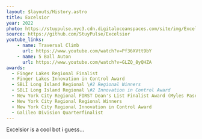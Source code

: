 ```yaml
---
layout: $layouts/History.astro
title: Excelsior
year: 2022
photo: https://stuypulse.nyc3.cdn.digitaloceanspaces.com/site/img/Excelsior.JPG
source: https://github.com/StuyPulse/Excelsior 
youtube_links: 
    - name: Traversal Climb
      url: https://www.youtube.com/watch?v=Pf36XVtt9bY
    - name: 5 Ball Auton
      url: https://www.youtube.com/watch?v=GLZQ_8yQHZA
awards:
  - Finger Lakes Regional Finalist
  - Finger Lakes Innovation in Control Award
  - SBLI Long Island Regional \#2 Regional Winners
  - SBLI Long Island Regional \#2 Innovation in Control Award
  - New York City Regional FIRST Dean's List Finalist Award (Myles Pasetsky)
  - New York City Regional Regional Winners
  - New York City Regional Innovation in Control Award
  - Galileo Division Quarterfinalist
---
```


Excelsior is a cool bot i guess...
